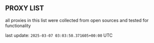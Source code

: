 ## PROXY LIST

all proxies in this list were collected from open sources and tested for functionality

last update: `2025-03-07 03:03:50.371605+00:00` UTC